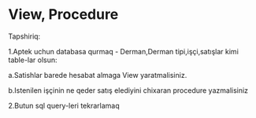 # View, Procedure

Tapshiriq:

1.Aptek uchun databasa qurmaq - Derman,Derman tipi,işçi,satışlar kimi table-lar olsun: 

 a.Satishlar barede hesabat almaga View yaratmalisiniz.
 
 b.Istenilen işçinin ne qeder satış elediyini chixaran procedure yazmalisiniz
 
 
2.Butun sql query-leri tekrarlamaq

